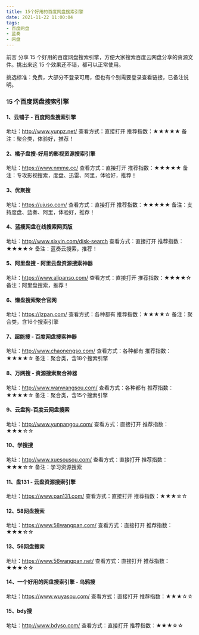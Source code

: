 ```yaml
---
title: 15个好用的百度网盘搜索引擎
date: 2021-11-22 11:00:04
tags:
- 百度网盘
- 蓝奏
- 网盘
---
```


前言
分享 15 个好用的百度网盘搜索引擎，方便大家搜索百度云网盘分享的资源文件。挑出来这 15 个效果还不错，都可以正常使用。

挑选标准：免费，大部分不登录可用，但也有个别需要登录查看链接，已备注说明。



### 15 个百度网盘搜索引擎
#### 1、云铺子 - 百度网盘搜索引擎

地址：http://www.yunpz.net/
查看方式：直接打开
推荐指数：★★★★★
备注：聚合类，体验好，推荐！

#### 2、橘子盘搜-好用的影视资源搜索引擎

地址：https://www.nmme.cc/
查看方式：直接打开
推荐指数：★★★★★
备注：专攻影视搜索，度盘、迅雷、阿里，体验好，推荐！

#### 3、优聚搜

地址：https://ujuso.com/
查看方式：直接打开
推荐指数：★★★★★
备注：支持度盘、蓝奏、阿里，体验好，推荐！

#### 4、蓝瘦网盘在线搜索网页版

地址：http://www.sixyin.com/disk-search
查看方式：直接打开
推荐指数：★★★★☆
备注：蓝奏云搜索，推荐！

#### 5、阿里盘搜 - 阿里云盘资源搜索神器

地址：https://www.alipanso.com/
查看方式：直接打开
推荐指数：★★★★☆
备注：阿里盘搜索，推荐！

#### 6、懒盘搜索聚合官网

地址：https://lzpan.com/
查看方式：各种都有
推荐指数：★★★★☆
备注：聚合类，含16个搜索引擎

#### 7、超能搜 - 百度网盘搜索神器

地址：http://www.chaonengso.com/
查看方式：各种都有
推荐指数：★★★★☆
备注：聚合类，含18个搜索引擎

#### 8、万网搜 - 资源搜索聚合神器

地址：http://www.wanwangsou.com/
查看方式：各种都有
推荐指数：★★★★☆
备注：聚合类，含15个搜索引擎

#### 9、云盘狗-百度云网盘搜索

地址：http://www.yunpangou.com/
查看方式：直接打开
推荐指数：★★★☆☆

#### 10、学搜搜

地址：http://www.xuesousou.com/
查看方式：直接打开
推荐指数：★★★☆☆
备注：学习资源搜索

#### 11、盘131 - 云盘资源搜索引擎

地址：https://www.pan131.com/
查看方式：直接打开
推荐指数：★★★☆☆

#### 12、58网盘搜索

地址：https://www.58wangpan.com/
查看方式：直接打开
推荐指数：★★★☆☆

#### 13、56网盘搜索

地址：https://www.56wangpan.net/
查看方式：直接打开
推荐指数：★★★☆☆

#### 14、一个好用的网盘搜索引擎 - 乌鸦搜

地址：https://www.wuyasou.com/
查看方式：直接打开
推荐指数：★★★☆☆

#### 15、bdy搜

地址：http://www.bdyso.com/
查看方式：直接打开
推荐指数：★★★☆☆
